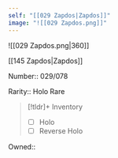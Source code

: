 ```yaml
---
self: "[[029 Zapdos|Zapdos]]"
image: "![[029 Zapdos.png]]"
---
```


![[029 Zapdos.png|360]]

[[145 Zapdos|Zapdos]]

Number:: 029/078

Rarity:: Holo Rare

> [!tldr]+ Inventory
> - [ ] Holo
> - [ ] Reverse Holo

Owned:: 

